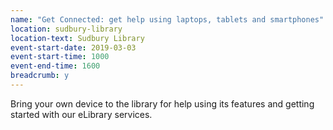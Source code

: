 ```yaml
---
name: "Get Connected: get help using laptops, tablets and smartphones"
location: sudbury-library
location-text: Sudbury Library
event-start-date: 2019-03-03
event-start-time: 1000
event-end-time: 1600
breadcrumb: y
---
```


Bring your own device to the library for help using its features and getting started with our eLibrary services.
